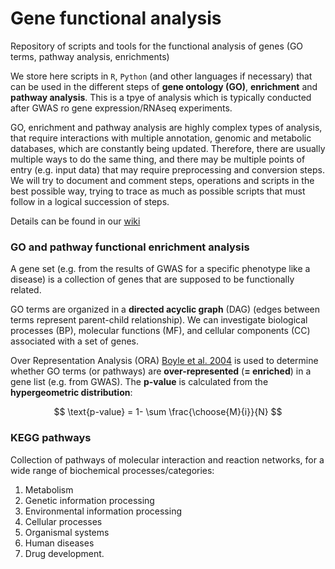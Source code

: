 # Gene functional analysis
Repository of scripts and tools for the functional analysis of genes (GO terms, pathway analysis, enrichments)

We store here scripts in `R`, `Python` (and other languages if necessary) that can be used in the different steps of **gene ontology (GO)**, **enrichment** and **pathway analysis**.
This is a tpye of analysis which is typically conducted after GWAS ro gene expression/RNAseq experiments.

GO, enrichment and pathway analysis are highly complex types of analysis, that require interactions with multiple annotation, genomic and metabolic databases, which are constantly being updated.
Therefore, there are usually multiple ways to do the same thing, and there may be multiple points of entry (e.g. input data) that may require preprocessing and conversion steps.
We will try to document and comment steps, operations and scripts in the best possible way, trying to trace as much as possible scripts that must follow in a logical succession of steps.

Details can be found in our [wiki](https://github.com/filippob/gene_functional_analysis/wiki/)

### GO and pathway functional enrichment analysis

A gene set (e.g. from the results of GWAS for a specific phenotype like a disease) is a collection of genes that are supposed to be functionally related. 

GO terms are organized in a **directed acyclic graph** (DAG) (edges between terms represent parent-child relationship).
We can investigate biological processes (BP), molecular functions (MF), and cellular components (CC) associated with a set of genes.

Over Representation Analysis (ORA) [Boyle et al. 2004](https://academic.oup.com/bioinformatics/article/20/18/3710/202612) is used to determine whether GO terms (or pathways) are **over-represented** (**= enriched**) in a gene list (e.g. from GWAS).
The **p-value** is calculated from the **hypergeometric distribution**:

$$
\text{p-value} = 1- \sum \frac{\choose{M}{i}}{N}
$$

### KEGG pathways

Collection of pathways of molecular interaction and reaction networks, for a wide range of biochemical processes/categories:

1. Metabolism
2. Genetic information processing
3. Environmental information processing
4. Cellular processes
5. Organismal systems
6. Human diseases
7. Drug development.
